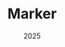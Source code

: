 ---
layout: project
type: project
image: img/marker/marker.png
title: "Marker"
date: 2025
published: true
labels:
  - Python
  - OpenCV
  - Bioinformatics
  - Ethology
summary: "A small utility tool for fast precision behavioral annotation of single animal behavioral project. Written in Python but optimized for speed and performance for efficient annotation without sacrificing usability."
projecturl: "https://github.com/tom21100227/Marker"
---